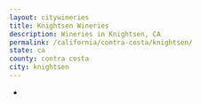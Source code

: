```yaml
---
layout: citywineries
title: Knightsen Wineries
description: Wineries in Knightsen, CA
permalink: /california/contra-costa/knightsen/
state: ca
county: contra costa
city: knightsen
---
```

-

